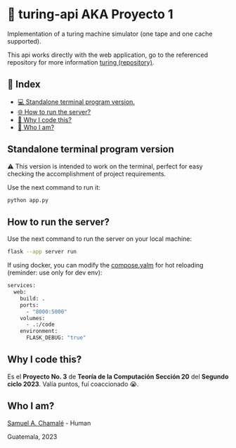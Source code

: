 # 🚀 turing-api AKA Proyecto 1

Implementation of a turing machine simulator (one tape and one cache supported).

This api works directly with the web application, go to the referenced repository for more information [turing (repository)](https://github.com/chamale-rac/turing).

## 📑 Index

- [💻 Standalone terminal program version.](#standalone-terminal-program-version)
- [🌐 How to run the server?](#how-to-run-the-server)
- [🤔 Why I code this?](#why-i-code-this)
- [🧐 Who I am?](#who-i-am)

## Standalone terminal program version

⚠️ This version is intended to work on the terminal,  perfect for easy checking the accomplishment of project requirements.

Use the next command to run it:

```bash
python app.py
```

## How to run the server?

Use the next command to run the server on your local machine:

```bash
flask --app server run
```

If using docker, you can modify the [compose.yalm](./compose.yaml) for hot reloading (reminder: use only for dev env):

```bash
services:
  web:
    build: .
    ports:
      - "8000:5000"
    volumes:
      - .:/code
    environment:
      FLASK_DEBUG: "true"
```

## Why I code this?

Es el **Proyecto No. 3** de **Teoría de la Computación** **Sección 20** del **Segundo ciclo 2023**. Valía puntos, fuí coaccionado 😭.

## Who I am?

[Samuel A. Chamalé](https://github.com/chamale-rac) - Human

Guatemala, 2023
